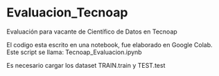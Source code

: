 # Evaluacion_Tecnoap
Evaluación para vacante de Científico de Datos en Tecnoap


El codigo esta escrito en una notebook, fue elaborado en Google Colab. 
Este script se llama: Tecnoap_Evaluacion.ipynb

Es necesario cargar los dataset TRAIN.train y TEST.test
